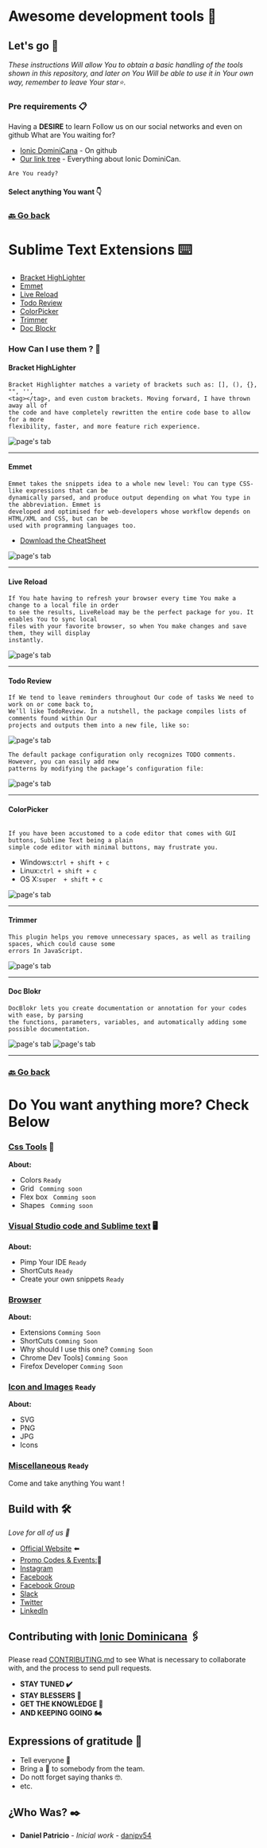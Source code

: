 # Awesome development tools  📌


## Let's go 🚀

_These instructions Will allow You to obtain a basic handling of the tools shown in this repository, and later on You Will be able to use it in Your own way, remember to leave Your star⭐._




### Pre requirements 📋



  Having a **DESIRE** to learn 
  Follow us on our social networks and even on github What are You waiting for?

* [Ionic DominiCana](https://github.com/ionicdominiCana) - On github
* [Our link tree](https://www.sublimetext.com/3) - Everything about Ionic DominiCan.

```
Are You ready?
```
 #### Select  anything You want 👇 
  ### [🔙 Go back](https://github.com/ionicdominicana/Awesome-development-tools/blob/main/ides-tools/ides.md)

#   Sublime Text Extensions ⌨️
* [Bracket HighLighter](https://bit.ly/3k9tBoq)
* [Emmet](https://packagecontrol.io/packages/Emmet)
* [Live Reload](https://packagecontrol.io/packages/LiveReload)
* [Todo Review](https://packagecontrol.io/packages/)
* [Color ​Picker](https://packagecontrol.io/packages/ColorPicker)
* [Trimmer](https://packagecontrol.io/packages/Trimmer)
* [Doc Blockr](https://packagecontrol.io/packages/DocBlockr)


### How Can I use them ? 🤔

####  Bracket HighLighter
```
Bracket Highlighter matches a variety of brackets such as: [], (), {}, "", '', 
<tag></tag>, and even custom brackets. Moving forward, I have thrown away all of 
the code and have completely rewritten the entire code base to allow for a more
flexibility, faster, and more feature rich experience.
```
![page's tab](https://github.com/ionicdominicana/Awesome-development-tools/blob/main/ides-tools/extensions/sublime/img-ext/bracket-highlighter.png) 
*******************************
####  Emmet
```
Emmet takes the snippets idea to a whole new level: You can type CSS-like expressions that can be
dynamically parsed, and produce output depending on what You type in the abbreviation. Emmet is
developed and optimised for web-developers whose workflow depends on HTML/XML and CSS, but can be 
used with programming languages too.

```

* [Download the CheatSheet ](https://docs.emmet.io/cheatsheet-a5.pdf)

![page's tab](https://github.com/ionicdominicana/Awesome-development-tools/blob/main/ides-tools/extensions/sublime/img-ext/emmet.gif) 
*******************************
####  Live Reload
```
If You hate having to refresh your browser every time You make a change to a local file in order 
to see the results, LiveReload may be the perfect package for you. It enables You to sync local 
files with your favorite browser, so when You make changes and save them, they will display 
instantly.
```
![page's tab](https://github.com/ionicdominicana/Awesome-development-tools/blob/main/ides-tools/extensions/sublime/img-ext/livereload.png) 
*******************************
####  Todo Review
```
If We tend to leave reminders throughout Our code of tasks We need to work on or come back to, 
We’ll like TodoReview. In a nutshell, the package compiles lists of comments found within Our
projects and outputs them into a new file, like so:

```
![page's tab](https://github.com/ionicdominicana/Awesome-development-tools/blob/main/ides-tools/extensions/sublime/img-ext/todo-list1.png) 
```
The default package configuration only recognizes TODO comments. However, you can easily add new 
patterns by modifying the package’s configuration file:
```
![page's tab](https://github.com/ionicdominicana/Awesome-development-tools/blob/main/ides-tools/extensions/sublime/img-ext/todo-list2.png) 
*******************************


####   ColorPicker
```

If you have been accustomed to a code editor that comes with GUI buttons, Sublime Text being a plain
simple code editor with minimal buttons, may frustrate you. 

```

* Windows:```ctrl + shift + c```
* Linux:```ctrl + shift + c```
* OS X:```super  + shift + c```

![page's tab](https://github.com/ionicdominicana/Awesome-development-tools/blob/main/ides-tools/extensions/sublime/img-ext/pick-the-color.jpg) 
*******************************
####  Trimmer
```
This plugin helps you remove unnecessary spaces, as well as trailing spaces, which could cause some
errors In JavaScript.
```
![page's tab](https://github.com/ionicdominicana/Awesome-development-tools/blob/main/ides-tools/extensions/sublime/img-ext/trimmer.gif) 
*******************************
####   Doc Blokr
```
DocBlokr lets you create documentation or annotation for your codes with ease, by parsing 
the functions, parameters, variables, and automatically adding some possible documentation.
```
![page's tab](https://github.com/ionicdominicana/Awesome-development-tools/blob/main/ides-tools/extensions/sublime/img-ext/docblokr2.gif) 
![page's tab](https://github.com/ionicdominicana/Awesome-development-tools/blob/main/ides-tools/extensions/sublime/img-ext/docblokr.gif) 





*******************************************
 ### [🔙 Go back](https://github.com/ionicdominicana/Awesome-development-tools/blob/main/ides-tools/ides.md)


# Do You want anything more? Check Below 


### [Css Tools](https://github.com/ionicdominicana/Awesome-development-tools/blob/main/css-Tools/CssTools.md) 🎨 

**About:**
 
* Colors ``Ready``
* Grid `` Comming soon``
* Flex box `` Comming soon``
* Shapes `` Comming soon``

### [Visual Studio code and Sublime text](https://github.com/ionicdominicana/Awesome-development-tools/blob/main/ides-tools/ides.md) 🖥️

**About:** 
          
* Pimp Your IDE ``Ready``
* ShortCuts   ``Ready``
* Create your own snippets   ``Ready``




### [Browser](https://github.com/ionicdominicana/Awesome-development-tools/blob/main/Browsers/browsers.md) 

**About:**
* Extensions  ``Comming Soon``
* ShortCuts  ``Comming Soon``
* Why should I use this one?  ``Comming Soon``
* Chrome Dev Tools] ``Comming Soon``
* Firefox Developer ``Comming Soon``


### [Icon and Images](https://github.com/ionicdominicana/Awesome-development-tools/blob/main/css-Tools/CssTools.md) ``Ready``

**About:**
* SVG  
* PNG
* JPG 
* Icons  

### [Miscellaneous](https://github.com/ionicdominicana/Awesome-development-tools/blob/main/miscellaneous/miscellaneous.md)  ````Ready ````
Come and take anything You want !

## Build with  🛠️

_Love for all of us 🥰_



* [Official Website](https://ionicdominicana.com) ⬅️
* [Promo Codes & Events:](https://ionicdominicana.com)🎁
* [Instagram](https://www.instagram.com/ionicdominicana/)   
* [Facebook](https://www.facebook.com/IonicDominican/) 
* [Facebook Group](https://www.facebook.com/groups/ionicdominican) 
* [Slack](https://bit.ly/3nLfesW) 
* [Twitter](https://twitter.com/ionicdominican) 
* [LinkedIn](https://www.linkedin.com/groups/8873923/) 


## Contributing with [Ionic Dominicana](https://github.com/ionicdominicana)  🖇️

Please read [CONTRIBUTING.md](https://github.com/ionicdominicana/Dev-sTools//master/CONTRIBUTING.md) to see What is necessary to collaborate with, and the process to send pull requests.

 * **STAY TUNED ✔️**
 * **STAY BLESSERS 👏**
 * **GET  THE KNOWLEDGE 🧠**
 * **AND KEEPING GOING 🏍️**





## Expressions of gratitude 🎁

* Tell everyone 📢
* Bring a 🍺 to somebody from the team. 
* Do nott forget saying thanks 🤓.
* etc.


## ¿Who Was? ✒️



* **Daniel Patricio** - *Inicial work* - [danipv54](https://github.com/danipv54) 
